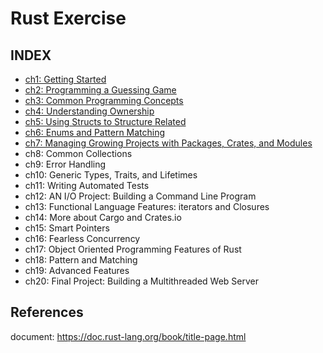 # Rust Exercise

## INDEX

- [ch1: Getting Started](./ch1/index.md)
- [ch2: Programming a Guessing Game](./ch2/index.md)
- [ch3: Common Programming Concepts](./ch3/index.md)
- [ch4: Understanding Ownership](./ch4/index.md)
- [ch5: Using Structs to Structure Related](./ch5/index.md)
- [ch6: Enums and Pattern Matching](./ch6/index.md)
- [ch7: Managing Growing Projects with Packages, Crates, and Modules](./ch7/index.md)
- ch8: Common Collections
- ch9: Error Handling
- ch10: Generic Types, Traits, and Lifetimes
- ch11: Writing Automated Tests
- ch12: AN I/O Project: Building a Command Line Program
- ch13: Functional Language Features: iterators and Closures
- ch14: More about Cargo and Crates.io
- ch15: Smart Pointers
- ch16: Fearless Concurrency
- ch17: Object Oriented Programming Features of Rust
- ch18: Pattern and Matching
- ch19: Advanced Features
- ch20: Final Project: Building a Multithreaded Web Server

## References

document: https://doc.rust-lang.org/book/title-page.html
